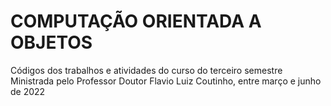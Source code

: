 # COMPUTAÇÃO ORIENTADA A OBJETOS

Códigos dos trabalhos e atividades do curso do terceiro semestre
Ministrada pelo Professor Doutor Flavio Luiz Coutinho, entre março e junho de 2022